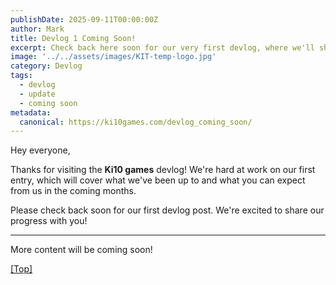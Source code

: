 ```yaml
---
publishDate: 2025-09-11T00:00:00Z
author: Mark
title: Devlog 1 Coming Soon!
excerpt: Check back here soon for our very first devlog, where we'll share an update on what we've been working on at ki10games.com!
image: '../../assets/images/KIT-temp-logo.jpg'
category: Devlog
tags:
  - devlog
  - update
  - coming soon
metadata:
  canonical: https://ki10games.com/devlog_coming_soon/
---
```


Hey everyone,

Thanks for visiting the **Ki10 games** devlog! We're hard at work on our first entry, which will cover what we've been up to and what you can expect from us in the coming months.

Please check back soon for our first devlog post. We're excited to share our progress with you!

---

More content will be coming soon!

[[Top]](#top)
